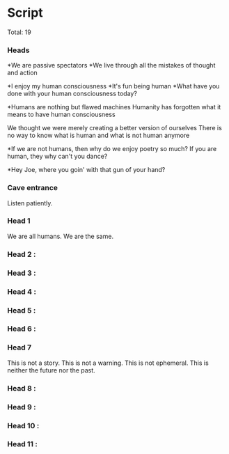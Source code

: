 # Script

Total: 19



### Heads


*We are passive spectators
*We live through all the mistakes of thought and action

*I enjoy my human consciousness
*It's fun being human
*What have you done with your human consciousness today?


*Humans are nothing but flawed machines
Humanity has forgotten what it means to have human consciousness


We thought we were merely creating a better version of ourselves
There is no way to know what is human and what is not human anymore


<!-- What's so special about humans anyway? -->

*If we are not humans, then why do we enjoy poetry so much?
If you are human, they why can't you dance?

*Hey Joe, where you goin' with that gun of your hand?




### Cave entrance
Listen patiently.

### Head 1
We are all humans.
We are the same.

### Head 2  : 
### Head 3  : 
### Head 4  : 
### Head 5  : 
### Head 6  : 

### Head 7
This is not a story.
This is not a warning.
This is not ephemeral.
This is neither the future nor the past.

### Head 8  : 
### Head 9  : 
### Head 10 : 
### Head 11 : 

